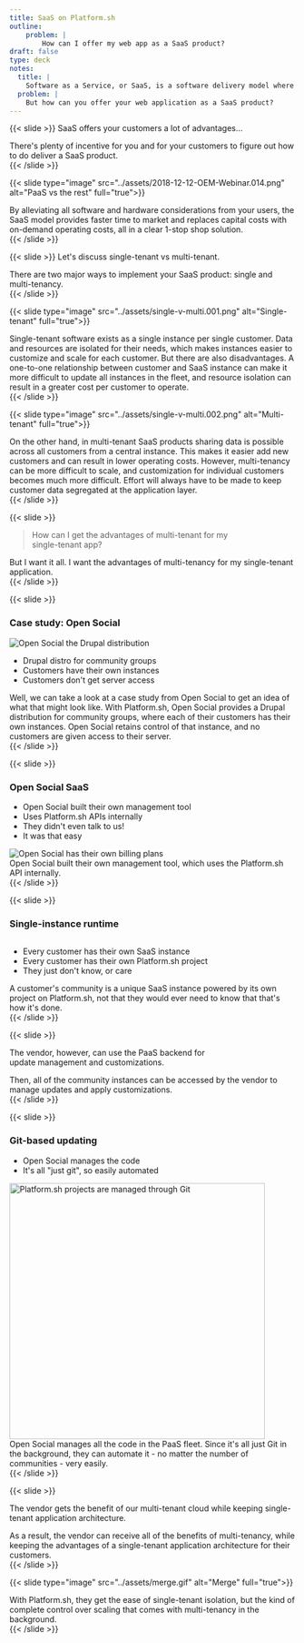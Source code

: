 ```yaml
---
title: SaaS on Platform.sh
outline:
    problem: |
        How can I offer my web app as a SaaS product?
draft: false
type: deck
notes:
  title: |
    Software as a Service, or SaaS, is a software delivery model where that software is centrally hosted and then licensed to users through some kind of subscription.
  problem: |
    But how can you offer your web application as a SaaS product?
---
```


{{< slide >}}
SaaS offers your customers a lot of advantages...
<aside class="notes">
  There's plenty of incentive for you and for your customers to figure out how to do deliver a SaaS product.
</aside>
{{< /slide >}}

{{< slide type="image" src="../assets/2018-12-12-OEM-Webinar.014.png" alt="PaaS vs the rest" full="true">}}
<aside class="notes">
  By alleviating all software and hardware considerations from your users, the SaaS model provides faster time to market
  and replaces capital costs with on-demand operating costs, all in a clear 1-stop shop solution.
</aside>
{{< /slide >}}

{{< slide >}}
Let's discuss single-tenant vs multi-tenant.
<aside class="notes">
  There are two major ways to implement your SaaS product: single and multi-tenancy.
</aside>
{{< /slide >}}

{{< slide type="image" src="../assets/single-v-multi.001.png" alt="Single-tenant" full="true">}}
<aside class="notes">
  Single-tenant software exists as a single instance per single customer. Data and resources are isolated for their needs, which makes
  instances easier to customize and scale for each customer. But there are also disadvantages. A one-to-one relationship between customer
  and SaaS instance can make it more difficult to update all instances in the fleet, and resource isolation can result in a greater cost
  per customer to operate.
</aside>
{{< /slide >}}

{{< slide type="image" src="../assets/single-v-multi.002.png" alt="Multi-tenant" full="true">}}
<aside class="notes">
  On the other hand, in multi-tenant SaaS products sharing data is possible across all customers from a central instance. This makes it
  easier add new customers and can result in lower operating costs. However, multi-tenancy can be more difficult to scale, and customization
  for individual customers becomes much more difficult. Effort will always have to be made to keep customer data segregated at the application layer.
</aside>
{{< /slide >}}

{{< slide >}}
<blockquote>How can I get the advantages of multi-tenant for my<br />single-tenant app?</blockquote>
<aside class="notes">
  But I want it all. I want the advantages of multi-tenancy for my single-tenant application.
</aside>
{{< /slide >}}

{{< slide >}}
<h3>Case study: Open Social</h3>

<div class="two-col top-align">
  <img src="../assets/2018-12-12-OEM-Webinar.022.png" alt="Open Social the Drupal distribution" />
  <ul>
    <li>Drupal distro for community groups</li>
    <li>Customers have their own instances</li>
    <li>Customers don't get server access</li>
  </ul>
</div>
<aside class="notes">
  Well, we can take a look at a case study from Open Social to get an idea of what that might look like. With Platform.sh, Open Social provides
  a Drupal distribution for community groups, where each of their customers has their own instances. Open Social retains control of that instance,
  and no customers are given access to their server.
</aside>
{{< /slide >}}

{{< slide >}}
<h3>Open Social SaaS</h3>

<div class="two-col top-align">
  <ul>
    <li>Open Social built their own management tool</li>
    <li>Uses Platform.sh APIs internally</li>
    <li>They didn't even talk to us!</li>
    <li>It was that easy</li>
  </ul>
  <img src="../assets/2018-12-12-OEM-Webinar.023.png" alt="Open Social has their own billing plans" />
</div>
<aside class="notes">
  Open Social built their own management tool, which uses the Platform.sh API internally.
</aside>
{{< /slide >}}

{{< slide >}}

<h3>Single-instance runtime</h3>

<div class="two-col top-align">
  <img src="../assets/2018-12-12-OEM-Webinar.025.png" alt="">
  <ul>
  <li>Every customer has their own SaaS instance</li>
  <li>Every customer has their own Platform.sh project</li>
  <li>They just don't know, or care</li>
  </ul>
</div>
<aside class="notes">
  A customer's community is a unique SaaS instance powered by its own project on Platform.sh, not that they would ever need to know that that's
  how it's done.
</aside>
{{< /slide >}}

{{< slide >}}
<p>The vendor, however, can use the PaaS backend for<br />update management and customizations.</p>
<aside class="notes">
  Then, all of the community instances can be accessed by the vendor to manage updates and apply customizations.
</aside>
{{< /slide >}}

{{< slide >}}

<h3>Git-based updating</h3>

<div class="two-col top-align">
  <ul>
    <li>Open Social manages the code</li>
    <li>It's all "just git", so easily automated</li>
  </ul>
  <img src="../assets/2018-12-12-OEM-Webinar.027.png" style="justify-self: center; height: 450px;" alt="Platform.sh projects are managed through Git">
</div>
<aside class="notes">
  Open Social manages all the code in the PaaS fleet. Since it's all just Git in the background, they can automate it - no matter the number of
  communities - very easily.
</aside>
{{< /slide >}}

{{< slide >}}
<p>The vendor gets the benefit of our multi-tenant cloud while keeping single-tenant application architecture.</p>
<aside class="notes">
  As a result, the vendor can receive all of the benefits of multi-tenancy, while keeping the advantages of a single-tenant application architecture for their customers.  
</aside>
{{< /slide >}}

{{< slide type="image" src="../assets/merge.gif" alt="Merge" full="true">}}
<aside class="notes">
  With Platform.sh, they get the ease of single-tenant isolation, but the kind of complete control over scaling that comes
  with multi-tenancy in the background.
</aside>
{{< /slide >}}
